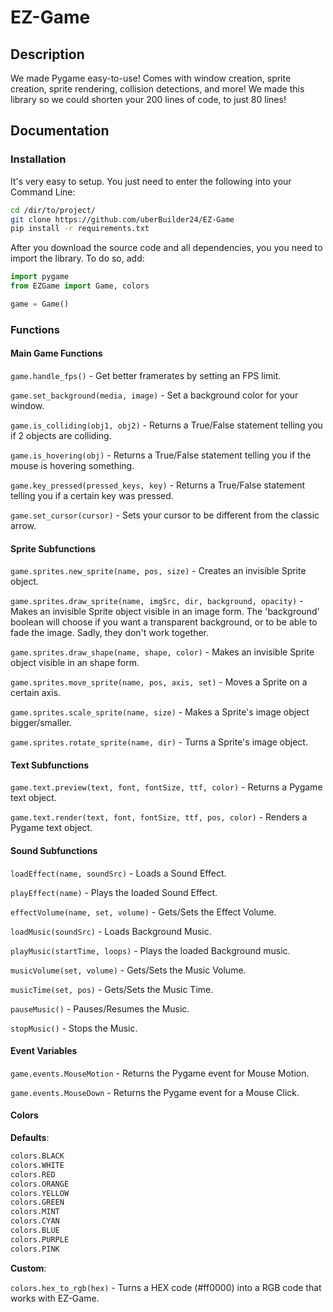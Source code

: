# EZ-Game
## Description
We made Pygame easy-to-use! Comes with window creation, sprite creation, sprite rendering, collision detections, and more! We made this library so we could shorten your 200 lines of code, to just 80 lines!

## Documentation
### Installation
It's very easy to setup. You just need to enter the following into your Command Line:
```sh
cd /dir/to/project/
git clone https://github.com/uberBuilder24/EZ-Game
pip install -r requirements.txt
```
After you download the source code and all dependencies, you you need to import the library. To do so, add:
```py
import pygame
from EZGame import Game, colors

game = Game()
```

### Functions
#### Main Game Functions
`game.handle_fps()` - Get better framerates by setting an FPS limit.

`game.set_background(media, image)` - Set a background color for your window.

`game.is_colliding(obj1, obj2)` - Returns a True/False statement telling you if 2 objects are colliding.

`game.is_hovering(obj)` - Returns a True/False statement telling you if the mouse is hovering something.

`game.key_pressed(pressed_keys, key)` - Returns a True/False statement telling you if a certain key was pressed.

`game.set_cursor(cursor)` - Sets your cursor to be different from the classic arrow.

#### Sprite Subfunctions
`game.sprites.new_sprite(name, pos, size)` - Creates an invisible Sprite object.

`game.sprites.draw_sprite(name, imgSrc, dir, background, opacity)` - Makes an invisible Sprite object visible in an image form. The 'background' boolean will choose if you want a transparent background, or to be able to fade the image. Sadly, they don't work together.

`game.sprites.draw_shape(name, shape, color)` - Makes an invisible Sprite object visible in an shape form.

`game.sprites.move_sprite(name, pos, axis, set)` - Moves a Sprite on a certain axis.

`game.sprites.scale_sprite(name, size)` - Makes a Sprite's image object bigger/smaller.

`game.sprites.rotate_sprite(name, dir)` - Turns a Sprite's image object.

#### Text Subfunctions
`game.text.preview(text, font, fontSize, ttf, color)` - Returns a Pygame text object.

`game.text.render(text, font, fontSize, ttf, pos, color)` - Renders a Pygame text object.

#### Sound Subfunctions
`loadEffect(name, soundSrc)` - Loads a Sound Effect.

`playEffect(name)` - Plays the loaded Sound Effect.

`effectVolume(name, set, volume)` - Gets/Sets the Effect Volume.

`loadMusic(soundSrc)` - Loads Background Music.

`playMusic(startTime, loops)` - Plays the loaded Background music.

`musicVolume(set, volume)` - Gets/Sets the Music Volume.

`musicTime(set, pos)` - Gets/Sets the Music Time.

`pauseMusic()` - Pauses/Resumes the Music.

`stopMusic()` - Stops the Music.

#### Event Variables
`game.events.MouseMotion` - Returns the Pygame event for Mouse Motion.

`game.events.MouseDown` - Returns the Pygame event for a Mouse Click.

#### Colors
__**Defaults**__:

```py
colors.BLACK
colors.WHITE
colors.RED
colors.ORANGE
colors.YELLOW
colors.GREEN
colors.MINT
colors.CYAN
colors.BLUE
colors.PURPLE
colors.PINK
```

__**Custom**__:

`colors.hex_to_rgb(hex)` - Turns a HEX code (#ff0000) into a RGB code that works with EZ-Game.